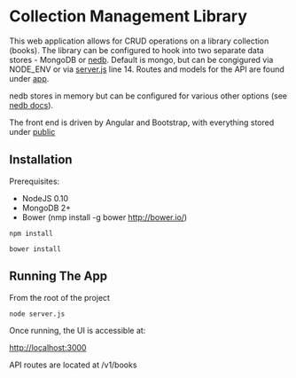 # Collection Management Library

This web application allows for CRUD operations on a library collection (books). The library can be configured to hook into two separate data stores - MongoDB or [nedb](https://github.com/louischatriot/nedb). Default is mongo, but can be congigured via NODE_ENV or via [server.js](https://github.com/leia-sefkin/restful-library/blob/master/server.js) line 14. Routes and models for the API are found under [app](https://github.com/leia-sefkin/restful-library/blob/master/app).
 
nedb stores in memory but can be configured for various other options (see [nedb docs](https://github.com/louischatriot/nedb/blob/master/README.md)).

The front end is driven by Angular and Bootstrap, with everything stored under [public](https://github.com/leia-sefkin/restful-library/blob/master/public)



## Installation

Prerequisites:
- NodeJS 0.10
- MongoDB 2+
- Bower (nmp install -g bower http://bower.io/)

 `npm install`
 
 `bower install`

## Running The App

From the root of the project

 `node server.js`

Once running, the UI is accessible at:

[http://localhost:3000](http://localhost:3000)

API routes are located at /v1/books
